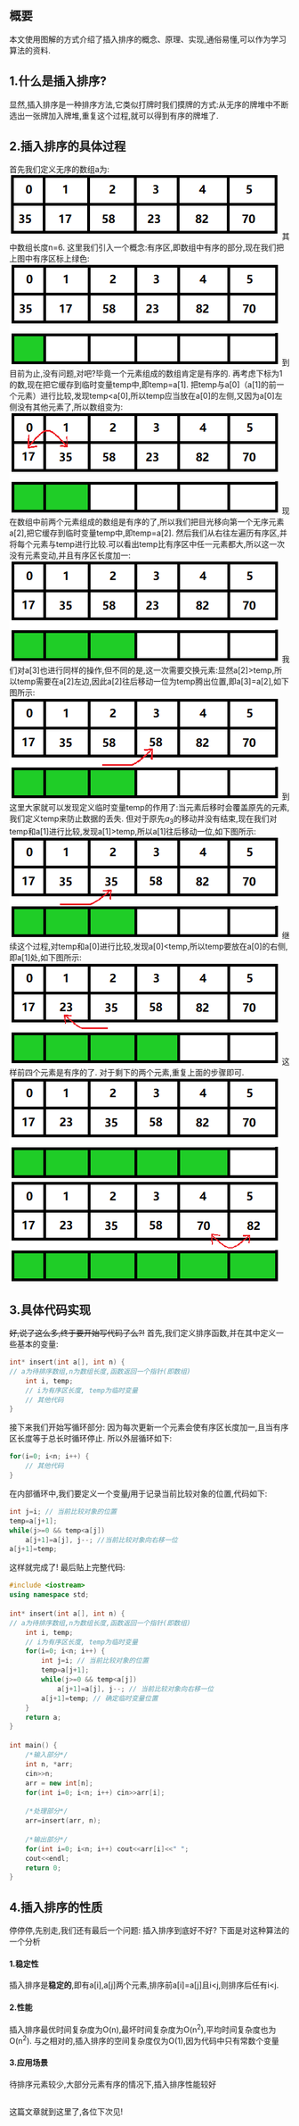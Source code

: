 ## 概要
本文使用图解的方式介绍了插入排序的概念、原理、实现,通俗易懂,可以作为学习算法的资料.

## 1.什么是插入排序?
显然,插入排序是一种排序方法,它类似打牌时我们摸牌的方式:从无序的牌堆中不断选出一张牌加入牌堆,重复这个过程,就可以得到有序的牌堆了.

## 2.插入排序的具体过程
首先我们定义无序的数组a为: 
![](表格0.png)
其中数组长度n=6.
这里我们引入一个概念:有序区,即数组中有序的部分,现在我们把上图中有序区标上绿色:
![](表格1.png)
到目前为止,没有问题,对吧?毕竟一个元素组成的数组肯定是有序的.
再考虑下标为1的数,现在把它缓存到临时变量temp中,即temp=a[1].
把temp与a[0]（a[1]的前一个元素）进行比较,发现temp<a[0],所以temp应当放在a[0]的左侧,又因为a[0]左侧没有其他元素了,所以数组变为:
![](表格2.png)
现在数组中前两个元素组成的数组是有序的了,所以我们把目光移向第一个无序元素a[2],把它缓存到临时变量temp中,即temp=a[2].
然后我们从右往左遍历有序区,并将每个元素与temp进行比较.可以看出temp比有序区中任一元素都大,所以这一次没有元素变动,并且有序区长度加一:
![](表格3.png)
我们对a[3]也进行同样的操作,但不同的是,这一次需要交换元素:显然a[2]>temp,所以temp需要在a[2]左边,因此a[2]往后移动一位为temp腾出位置,即a[3]=a[2],如下图所示:
![](表格4.png)
到这里大家就可以发现定义临时变量temp的作用了:当元素后移时会覆盖原先的元素,我们定义temp来防止数据的丢失.
但对于原先$a_3$的移动并没有结束,现在我们对temp和a[1]进行比较,发现a[1]>temp,所以a[1]往后移动一位,如下图所示:
![](表格5.png)
继续这个过程,对temp和a[0]进行比较,发现a[0]<temp,所以temp要放在a[0]的右侧,即a[1]处,如下图所示:
![](表格6.png)
这样前四个元素是有序的了.
对于剩下的两个元素,重复上面的步骤即可.
![](表格7.png)
![](表格8.png)

## 3.具体代码实现
~~好,说了这么多,终于要开始写代码了么?!~~
首先,我们定义排序函数,并在其中定义一些基本的变量:
``` cpp
int* insert(int a[], int n) {
// a为待排序数组,n为数组长度,函数返回一个指针(即数组)
    int i, temp;
    // i为有序区长度, temp为临时变量
    // 其他代码
}
```
接下来我们开始写循环部分:
因为每次更新一个元素会使有序区长度加一,且当有序区长度等于总长时循环停止.
所以外层循环如下:
``` cpp
for(i=0; i<n; i++) {
    // 其他代码
}
```
在内部循环中,我们要定义一个变量$j$用于记录当前比较对象的位置,代码如下:
``` cpp
int j=i; // 当前比较对象的位置
temp=a[j+1];
while(j>=0 && temp<a[j])
    a[j+1]=a[j], j--; //当前比较对象向右移一位
a[j+1]=temp;
```
这样就完成了!
最后贴上完整代码:
``` cpp
#include <iostream>
using namespace std;

int* insert(int a[], int n) {
// a为待排序数组,n为数组长度,函数返回一个指针(即数组)
	int i, temp;
	// i为有序区长度, temp为临时变量
	for(i=0; i<n; i++) {
		int j=i; // 当前比较对象的位置
		temp=a[j+1];
		while(j>=0 && temp<a[j])
			a[j+1]=a[j], j--; // 当前比较对象向右移一位
		a[j+1]=temp; // 确定临时变量位置
	}
	return a;
}

int main() {
	/*输入部分*/
	int n, *arr;
	cin>>n;
	arr = new int[n];
	for(int i=0; i<n; i++) cin>>arr[i];
	
	/*处理部分*/
	arr=insert(arr, n);
	
	/*输出部分*/
	for(int i=0; i<n; i++) cout<<arr[i]<<" ";
	cout<<endl;
	return 0;
}
```

## 4.插入排序的性质
停停停,先别走,我们还有最后一个问题: 插入排序到底好不好? 下面是对这种算法的一个分析
#### 1.稳定性
插入排序是**稳定的**,即有a[i],a[j]两个元素,排序前a[i]=a[j]且i<j,则排序后任有i<j.
#### 2.性能
插入排序最优时间复杂度为O(n),最坏时间复杂度为O(n<sup>2</sup>),平均时间复杂度也为O(n<sup>2</sup>).
与之相对的,插入排序的空间复杂度仅为O(1),因为代码中只有常数个变量
#### 3.应用场景
待排序元素较少,大部分元素有序的情况下,插入排序性能较好

##
这篇文章就到这里了,各位下次见!